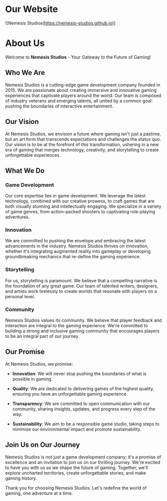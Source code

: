 # Our Website

![Nemesis Studios(https://nemesis-studios.github.io)]

# About Us

Welcome to **Nemesis Studios** - Your Gateway to the Future of Gaming!

## Who We Are

Nemesis Studios is a cutting-edge game development company founded in 2015. We are passionate about creating immersive and innovative gaming experiences that captivate players around the world. Our team is composed of industry veterans and emerging talents, all united by a common goal: pushing the boundaries of interactive entertainment.

## Our Vision

At Nemesis Studios, we envision a future where gaming isn't just a pastime, but an art form that transcends expectations and challenges the status quo. Our vision is to be at the forefront of this transformation, ushering in a new era of gaming that merges technology, creativity, and storytelling to create unforgettable experiences.

## What We Do

### Game Development

Our core expertise lies in game development. We leverage the latest technology, combined with our creative prowess, to craft games that are both visually stunning and intellectually engaging. We specialize in a variety of game genres, from action-packed shooters to captivating role-playing adventures.

### Innovation

We are committed to pushing the envelope and embracing the latest advancements in the industry. Nemesis Studios thrives on innovation, whether it's integrating augmented reality into gameplay or developing groundbreaking mechanics that re-define the gaming experience.

### Storytelling

For us, storytelling is paramount. We believe that a compelling narrative is the foundation of any great game. Our team of talented writers, designers, and artists work tirelessly to create worlds that resonate with players on a personal level.

### Community

Nemesis Studios values its community. We believe that player feedback and interaction are integral to the gaming experience. We're committed to building a strong and inclusive gaming community that encourages players to be an integral part of our journey.

## Our Promise

At Nemesis Studios, we promise:

- **Innovation**: We will never stop pushing the boundaries of what is possible in gaming.

- **Quality**: We are dedicated to delivering games of the highest quality, ensuring you have an unforgettable gaming experience.

- **Transparency**: We are committed to open communication with our community, sharing insights, updates, and progress every step of the way.

- **Sustainability**: We aim to be a responsible game studio, taking steps to minimize our environmental impact and promote sustainability.

## Join Us on Our Journey

Nemesis Studios is not just a game development company; it's a promise of excellence and an invitation to join us on our thrilling journey. We're excited to have you with us as we shape the future of gaming. Together, we'll explore uncharted territories, create unforgettable stories, and make gaming history.

Thank you for choosing Nemesis Studios. Let's redefine the world of gaming, one adventure at a time.
